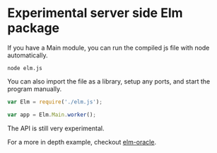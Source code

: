 # Experimental server side Elm package

If you have a Main module, you can run the compiled js file with node automatically.

```
node elm.js
```

You can also import the file as a library, setup any ports, and start the program manually.

```js
var Elm = require('./elm.js');

var app = Elm.Main.worker();
```

The API is still very experimental.

For a more in depth example, checkout [elm-oracle](https://github.com/ElmCast/elm-oracle/blob/master/Main.elm).
